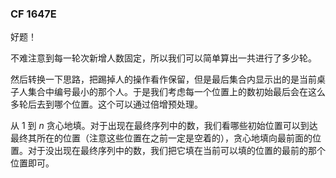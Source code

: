 ### CF 1647E
好题！

不难注意到每一轮次新增人数固定，所以我们可以简单算出一共进行了多少轮。

然后转换一下思路，把踢掉人的操作看作保留，但是最后集合内显示出的是当前桌子人集合中编号最小的那个人。于是我们考虑每一个位置上的数初始最后会在这么多轮后去到哪个位置。这个可以通过倍增预处理。

从 1 到 $n$ 贪心地填。对于出现在最终序列中的数，我们看哪些初始位置可以到达最终其所在的位置（注意这些位置在之前一定是空着的），贪心地填向最前面的位置。对于没出现在最终序列中的数，我们把它填在当前可以填的位置的最前的那个位置即可。